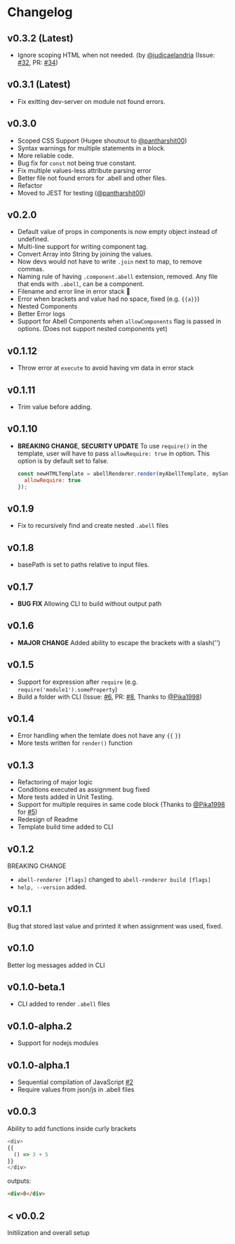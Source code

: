 # Changelog

## v0.3.2 (Latest)

- Ignore scoping HTML when not needed. (by [@judicaelandria](https://github.com/judicaelandria/) (Issue: [#32](https://github.com/abelljs/abell-renderer/issues/32), PR: [#34](https://github.com/abelljs/abell-renderer/pull/34))

## v0.3.1 (Latest)

- Fix exitting dev-server on module not found errors.

## v0.3.0

- Scoped CSS Support (Hugee shoutout to [@pantharshit00](https://github.com/pantharshit00/))
- Syntax warnings for multiple statements in a block.
- More reliable code.
- Bug fix for `const` not being true constant.
- Fix multiple values-less attribute parsing error
- Better file not found errors for .abell and other files.
- Refactor
- Moved to JEST for testing ([@pantharshit00](https://github.com/pantharshit00/))

## v0.2.0

- Default value of props in components is now empty object instead of undefined.
- Multi-line support for writing component tag.
- Convert Array into String by joining the values.
- Now devs would not have to write `.join` next to map, to remove commas.
- Naming rule of having `.component.abell` extension, removed. Any file that ends with `.abell`, can be a component.
- Filename and error line in error stack 🎉
- Error when brackets and value had no space, fixed (e.g. `{{a}}`)
- Nested Components
- Better Error logs
- Support for Abell Components when `allowComponents` flag is passed in options. (Does not support nested components yet)

## v0.1.12

- Throw error at `execute` to avoid having vm data in error stack

## v0.1.11

- Trim value before adding.

## v0.1.10

- **BREAKING CHANGE**, **SECURITY UPDATE**
  To use `require()` in the template, user will have to pass `allowRequire: true` in option. This option is by default set to false.
  ```js
  const newHTMLTemplate = abellRenderer.render(myAbellTemplate, mySandbox, {
    allowRequire: true
  });
  ```

## v0.1.9

- Fix to recursively find and create nested `.abell` files

## v0.1.8

- basePath is set to paths relative to input files.

## v0.1.7

- **BUG FIX**
  Allowing CLI to build without output path

## v0.1.6

- **MAJOR CHANGE**
  Added ability to escape the brackets with a slash('\')

## v0.1.5

- Support for expression after `require` (e.g. `require('module1').someProperty`)
- Build a folder with CLI (Issue: [#6](https://github.com/abelljs/abell-renderer/issues/6), PR: [#8](https://github.com/abelljs/abell-renderer/pull/8), Thanks to [@Pika1998](https://github.com/Pika1998))

## v0.1.4

- Error handling when the temlate does not have any `{{` `}}`
- More tests written for `render()` function

## v0.1.3

- Refactoring of major logic
- Conditions executed as assignment bug fixed
- More tests added in Unit Testing.
- Support for multiple requires in same code block (Thanks to [@Pika1998](https://github.com/Pika1998) for [#5](https://github.com/abelljs/abell-renderer/pull/5))
- Redesign of Readme
- Template build time added to CLI

## v0.1.2

BREAKING CHANGE

- `abell-renderer [flags]` changed to `abell-renderer build [flags]`
- `help, --version` added.

## v0.1.1

Bug that stored last value and printed it when assignment was used, fixed.

## v0.1.0

Better log messages added in CLI

## v0.1.0-beta.1

- CLI added to render `.abell` files

## v0.1.0-alpha.2

- Support for nodejs modules

## v0.1.0-alpha.1

- Sequential compilation of JavaScript [#2](https://github.com/abelljs/abell-renderer/issues/2)
- Require values from json/js in .abell files

## v0.0.3

Ability to add functions inside curly brackets

```js
<div>
{{
  () => 3 + 5
}}
</div>
```

outputs:

```html
<div>8</div>
```

## < v0.0.2

Initilization and overall setup
